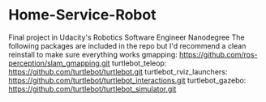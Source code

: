 # Home-Service-Robot
Final project in Udacity's Robotics Software Engineer Nanodegree
The following packages are included in the repo but I'd recommend a clean reinstall to make sure everything works
gmapping: https://github.com/ros-perception/slam_gmapping.git
turtlebot_teleop: https://github.com/turtlebot/turtlebot.git
turtlebot_rviz_launchers: https://github.com/turtlebot/turtlebot_interactions.git
turtlebot_gazebo: https://github.com/turtlebot/turtlebot_simulator.git
